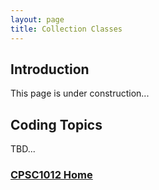 ```yaml
---
layout: page
title: Collection Classes
---
```

## Introduction
This page is under construction...

## Coding Topics
TBD...

### [CPSC1012 Home](../)
